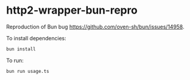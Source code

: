 # http2-wrapper-bun-repro

Reproduction of Bun bug https://github.com/oven-sh/bun/issues/14958.

To install dependencies:

```sh
bun install
```

To run:

```sh
bun run usage.ts
```

